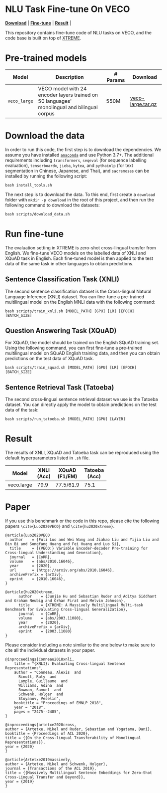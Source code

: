 # NLU Task Fine-tune On VECO

[**Download**](#download-the-data) |
[**Fine-tune**](#run-fine-tune) |
[**Result**](#result) |

This repository contains fine-tune code of NLU tasks on VECO, and the code base is built on top of [XTREME](https://github.com/google-research/xtreme).

# Pre-trained models

Model | Description | # Params | Download
---|---|---|---
`veco_large` | VECO model with 24 encoder layers trained on 50 languages' monolingual and bilingual corpus | 550M | [veco-large.tar.gz](https://alice-open.oss-cn-zhangjiakou.aliyuncs.com/VECO/NLU/model/xtreme-released-veco.tar.gz)


# Download the data

In order to run this code, the first step is to download the dependencies. We assume you have installed [`anaconda`](https://www.anaconda.com/) and use Python 3.7+. The additional requirements including `transformers`, `seqeval` (for sequence labelling evaluation), `tensorboardx`, `jieba`, `kytea`, and `pythainlp` (for text segmentation in Chinese, Japanese, and Thai), and `sacremoses` can be installed by running the following script:
```
bash install_tools.sh
```

The next step is to download the data. To this end, first create a `download` folder with ```mkdir -p download``` in the root of this project, and then run the following command to download the datasets:
```
bash scripts/download_data.sh
```

# Run fine-tune

The evaluation setting in XTREME is zero-shot cross-lingual transfer from English. We fine-tune VECO models on the labelled data of XNLI and XQuAD task in English. Each fine-tuned model is then applied to the test data of the same task in other languages to obtain predictions.

## Sentence Classification Task (XNLI)

The second sentence classification dataset is the Cross-lingual Natural Language Inference (XNLI) dataset. You can fine-tune a pre-trained multilingual model on the English MNLI data with the following command:
```
bash scripts/train_xnli.sh [MODEL_PATH] [GPU] [LR] [EPOCH] [BATCH_SIZE]
```

## Question Answering Task (XQuAD)

For XQuAD, the model should be trained on the English SQuAD training set. Using the following command, you can first fine-tune a pre-trained multilingual model on SQuAD English training data, and then you can obtain predictions on the test data of XQuAD task.
```
bash scripts/train_squad.sh [MODEL_PATH] [GPU] [LR] [EPOCH] [BATCH_SIZE]
```

## Sentence Retrieval Task (Tatoeba)

The second cross-lingual sentence retrieval dataset we use is the Tatoeba dataset. You can directly apply the model to obtain predictions on the test data of the task:
```
bash scripts/run_tatoeba.sh [MODEL_PATH] [GPU] [LAYER]
```

# Result

The results of XNLI, XQuAD and Tatoeba task can be reproduced using the default hyperparameters listed in `.sh` file.

|Model| XNLI<br>(Acc) | XQuAD<br>(F1/EM) | Tatoeba<br>(Acc) |
|--------------------|-------|-------|-------|
|veco.large | 79.9 | 77.5/61.9 | 75.1 |

# Paper

If you use this benchmark or the code in this repo, please cite the following papers `\cite{Luo2020VECO}` and `\cite{hu2020xtreme}`.
```
@article{Luo2020VECO
  author    = {Fuli Luo and Wei Wang and Jiahao Liu and Yijia Liu and Bin Bi and Songfang Huang and Fei Huang and Luo Si},
  title     = {{VECO:} Variable Encoder-decoder Pre-training for Cross-lingual Understanding and Generation},
  journal   = {CoRR},
  volume    = {abs/2010.16046},
  year      = {2020},
  url       = {https://arxiv.org/abs/2010.16046},
  archivePrefix = {arXiv},
  eprint    = {2010.16046},
}

@article{hu2020xtreme,
      author    = {Junjie Hu and Sebastian Ruder and Aditya Siddhant and Graham Neubig and Orhan Firat and Melvin Johnson},
      title     = {XTREME: A Massively Multilingual Multi-task Benchmark for Evaluating Cross-lingual Generalization},
      journal   = {CoRR},
      volume    = {abs/2003.11080},
      year      = {2020},
      archivePrefix = {arXiv},
      eprint    = {2003.11080}
}
```

Please consider including a note similar to the one below to make sure to cite all the individual datasets in your paper.

```
@inproceedings{Conneau2018xnli,
    title = "{XNLI}: Evaluating Cross-lingual Sentence Representations",
    author = "Conneau, Alexis  and
      Rinott, Ruty  and
      Lample, Guillaume  and
      Williams, Adina  and
      Bowman, Samuel  and
      Schwenk, Holger  and
      Stoyanov, Veselin",
    booktitle = "Proceedings of EMNLP 2018",
    year = "2018",
    pages = "2475--2485",
}

@inproceedings{artetxe2020cross,
author = {Artetxe, Mikel and Ruder, Sebastian and Yogatama, Dani},
booktitle = {Proceedings of ACL 2020},
title = {{On the Cross-lingual Transferability of Monolingual Representations}},
year = {2020}
}

@article{Artetxe2019massively,
author = {Artetxe, Mikel and Schwenk, Holger},
journal = {Transactions of the ACL 2019},
title = {{Massively Multilingual Sentence Embeddings for Zero-Shot Cross-Lingual Transfer and Beyond}},
year = {2019}
}
```
